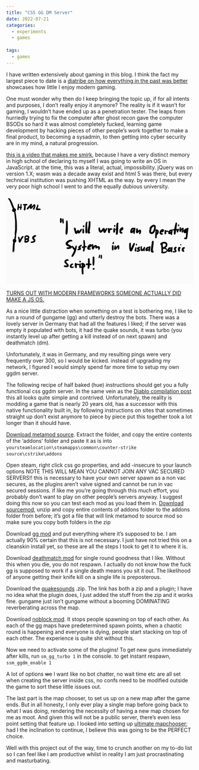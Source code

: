 ```yaml
---
title: "CSS GG DM Server"
date: 2022-07-21
categories:
  - experiments
  - games
  
tags:
  - games
---
```


I have written extensively about gaming in this blog. I think the fact my largest piece to date is a [diatribe on how everything in the past was better](https://onecloudemoji.github.io/games/2004-gaming/) showcases how little I enjoy modern gaming.

One must wonder why then do I keep bringing the topic up, if for all intents and purposes, I don’t really enjoy it anymore? The reality is if it wasn’t for gaming, I wouldn’t have ended up as a penetration tester. The leaps from hurriedly trying to fix the computer after ghost recon gave the computer BSODs so hard it was almost completely fucked, learning game development by hacking pieces of other people’s work together to make a final product, to becoming a sysadmin, to then getting into cyber security are in my mind, a natural progression.

[this is a video that makes me smirk](https://www.youtube.com/watch?v=2TofunAI6fU), because I have a very distinct memory in high school of declaring to myself I was going to write an OS in JavaScript. at the time, this was a literal, actual, impossibility. jQuery was on version 1.X; wasm was a decade away exist and html 5 was there, but every technical institution was pushing XHTML as the way. by every I mean the very poor high school I went to and the equally dubious university.

![vbos](/assets/images/css/vbos.png)

[TURNS OUT WITH MODERN FRAMEWORKS SOMEONE ACTUALLY DID MAKE A JS OS.](https://node-os.com/)

As a nice little distraction when something on a test is bothering me, I like to run a round of gungame (gg) and utterly destroy the bots. There was a lovely server in Germany that had all the features I liked; if the server was empty it populated with bots, it had the quake sounds, it was turbo (you instantly level up after getting a kill instead of on next spawn) and deathmatch (dm).

Unfortunately, it was in Germany, and my resulting pings were very frequently over 300, so I would be kicked. instead of upgrading my network, I figured I would simply spend far more time to setup my own ggdm server. 

The following recipe of half baked (hue) instructions should get you a fully functional css ggdm server. In the same vein as the [Diablo compilation post](https://onecloudemoji.github.io/projects/games/diablo-on-linux/) this all looks quite simple and contrived. Unfortunately, the reality is modding a game that is nearly 20 years old, has a successor with this native functionality built in, by following instructions on sites that sometimes straight up don’t exist anymore to piece by piece put this together took a lot longer than it should have.


[Download metamod source](https://www.sourcemm.net/downloads.php?branch=stable). Extract the folder, and copy the entire contents of the ‘addons’ folder and paste it as is into ````yoursteamlocation\steamapps\common\counter-strike source\cstrike\addons````

Open steam, right click css go properties, and add -insecure to your launch options
NOTE THIS WILL MEAN YOU CANNOT JOIN ANY VAC SECURED SERVERS!! this is necessary to have your own server spawn as a non vac secures, as the plugins aren’t valve signed and cannot be run in vac secured sessions. if like me you’re going through this much effort, you probably don’t want to play on other people’s servers anyway. I suggest doing this now so you can test each mod as you load them in.
[Download sourcemod](https://www.sourcemod.net/downloads.php), unzip and copy entire contents of addons folder to the addons folder from before; it’s got a file that will link metamod to source mod so make sure you copy both folders in the zip

Download [gg mod](https://github.com/altexdim/sourcemod-plugin-gungame) and put everything where it’s supposed to be. I am actually 90% certain that this is not necessary. I just have not tried this on a cleanskin install yet, so these are all the steps I took to get it to where it is.

Download [deathmatch mod](https://forums.alliedmods.net/showthread.php?p=929190) for single round goodness that I like. Without this when you die, you do not respawn. I actually do not know how the fuck gg is supposed to work if a single death means you sit it out. The likelihood of anyone getting their knife kill on a single life is preposterous.

Download the [quakesounds](https://forums.alliedmods.net/showthread.php?t=58548) .zip. The link has both a zip and a plugin; I have no idea what the plugin does, I just added the stuff from the zip and it works fine. gungame just isn’t gungame without a booming DOMINATING reverberating across the map. 

Download [noblock mod](https://forums.alliedmods.net/showthread.php?t=91617?t=91617). It stops people spawning on top of each other. As each of the gg maps have predetermined spawn points, when a chaotic round is happening and everyone is dying, people start stacking on top of each other. The experience is quite shit without this. 

Now we need to activate some of the plugins! To get new guns immediately after kills, run ````sm_gg_turbo 1```` in the console. to get instant respawn, ````ssm_ggdm_enable 1```` 

A lot of options ~~we~~ I want like no bot chatter, no wait time etc are all set when creating the server inside css, no confs need to be modified outside the game to sort these little issues out.

The last part is the map chooser, to set us up on a new map after the game ends. But in all honesty, I only ever play a single map before going back to what I was doing, rendering the necessity of having a new map chosen for me as moot. And given this will not be a public server, there’s even less point setting that feature up. I looked into setting up [ultimate mapchooser](https://github.com/Steell/Ultimate-Mapchooser); had I the inclination to continue, I believe this was going to be the PERFECT choice. 

Well with this project out of the way, time to crunch another on my to-do list so I can feel like I am productive whilst in reality I am just procrastinating and masturbating.
